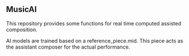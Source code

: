 ## MusicAI
This repository provides some functions for real time computed assisted composition.

AI models are trained based on a reference_piece.mid.
This piece acts as the assistant composer for the actual performance.


